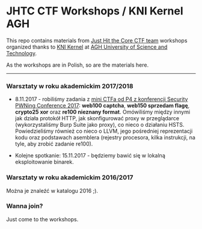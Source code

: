 # JHTC CTF Workshops / KNI Kernel AGH
This repo contains materials from [Just Hit the Core CTF team](https://ctftime.org/team/13830/) workshops organized thanks to [KNI Kernel](https://www.facebook.com/KNIKernel/) at [AGH University of Science and Technology](http://www.agh.edu.pl/en/).

As the workshops are in Polish, so are the materials here.

---

### Warsztaty w roku akademickim 2017/2018

* 8.11.2017 - robiliśmy zadania z [mini CTFa od P4 z konferencji Security PWNing Conference 2017](https://pwning2017.p4.team/tasks): **web100 captcha**, **web150 sprzedam flagę**, **crypto25 xor** oraz **re100 nieznany format**. Omówiliśmy między innymi jak działa protokół HTTP, jak skonfigurować proxy w przeglądarce (wykorzystaliśmy Burp Suite jako proxy), co nieco o działaniu HSTS. Powiedzieliśmy również co nieco o LLVM, jego pośredniej reprezentacji kodu oraz podstawach asemblera (rejestry procesora, kilka instrukcji, na tyle, aby zrobić zadanie re100).

* Kolejne spotkanie: 15.11.2017 - będziemy bawić się w lokalną eksploitowanie binarek.


### Warsztaty w roku akademickim 2016/2017

Można je znaleźć w katalogu 2016 ;).


### Wanna join?

Just come to the workshops.


